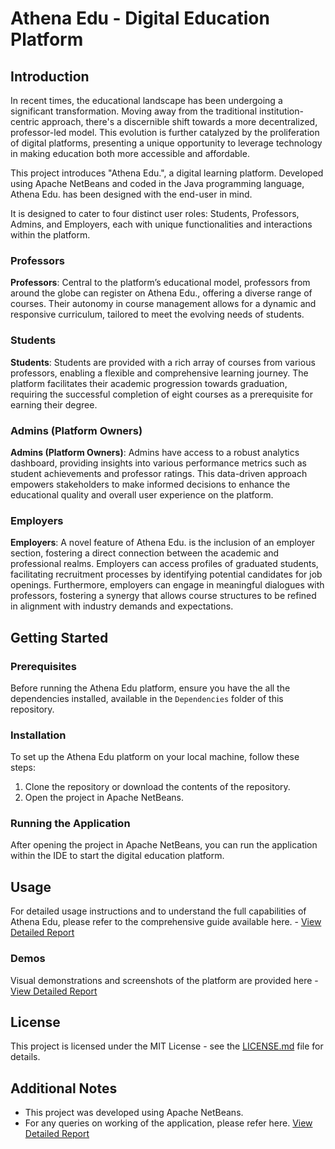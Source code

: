 # Athena Edu - Digital Education Platform

## Introduction
In recent times, the educational landscape has been undergoing a significant transformation. Moving away from the traditional institution-centric approach, there's a discernible shift towards a more decentralized, professor-led model. This evolution is further catalyzed by the proliferation of digital platforms, presenting a unique opportunity to leverage technology in making education both more accessible and affordable.

This project introduces "Athena Edu.", a digital learning platform. Developed using Apache NetBeans and coded in the Java programming language, Athena Edu. has been designed with the end-user in mind. 

It is designed to cater to four distinct user roles: Students, Professors, Admins, and Employers, each with unique functionalities and interactions within the platform.

### Professors
**Professors**: Central to the platform’s educational model, professors from around the globe can register on Athena Edu., offering a diverse range of courses. Their autonomy in course management allows for a dynamic and responsive curriculum, tailored to meet the evolving needs of students.

### Students
**Students**: Students are provided with a rich array of courses from various professors, enabling a flexible and comprehensive learning journey. The platform facilitates their academic progression towards graduation, requiring the successful completion of eight courses as a prerequisite for earning their degree.

### Admins (Platform Owners)
**Admins (Platform Owners)**: Admins have access to a robust analytics dashboard, providing insights into various performance metrics such as student achievements and professor ratings. This data-driven approach empowers stakeholders to make informed decisions to enhance the educational quality and overall user experience on the platform.

### Employers
**Employers**: A novel feature of Athena Edu. is the inclusion of an employer section, fostering a direct connection between the academic and professional realms. Employers can access profiles of graduated students, facilitating recruitment processes by identifying potential candidates for job openings. Furthermore, employers can engage in meaningful dialogues with professors, fostering a synergy that allows course structures to be refined in alignment with industry demands and expectations.

## Getting Started

### Prerequisites
Before running the Athena Edu platform, ensure you have the all the dependencies installed, available in the `Dependencies` folder of this repository.

### Installation
To set up the Athena Edu platform on your local machine, follow these steps:
1. Clone the repository or download the contents of the repository.
2. Open the project in Apache NetBeans.

### Running the Application
After opening the project in Apache NetBeans, you can run the application within the IDE to start the digital education platform.

## Usage
For detailed usage instructions and to understand the full capabilities of Athena Edu, please refer to the comprehensive guide available here. - [View Detailed Report](Athena%20Edu.pdf)

### Demos
Visual demonstrations and screenshots of the platform are provided here - [View Detailed Report](Athena%20Edu.pdf)

## License
This project is licensed under the MIT License - see the [LICENSE.md](LICENSE) file for details.

## Additional Notes
- This project was developed using Apache NetBeans.
- For any queries on working of the application, please refer here. [View Detailed Report](Athena%20Edu.pdf)
